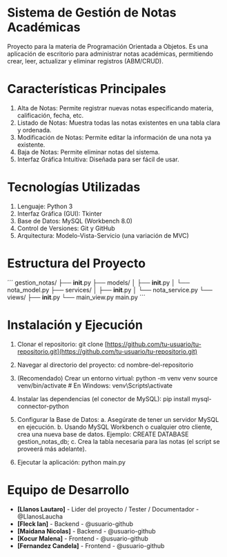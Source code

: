 # Sistema de Gestión de Notas Académicas

Proyecto para la materia de Programación Orientada a Objetos. Es una aplicación de escritorio para administrar notas académicas, permitiendo crear, leer, actualizar y eliminar registros (ABM/CRUD).

# Características Principales

1. Alta de Notas: Permite registrar nuevas notas especificando materia, calificación, fecha, etc.
2. Listado de Notas: Muestra todas las notas existentes en una tabla clara y ordenada.
3. Modificación de Notas: Permite editar la información de una nota ya existente.
4. Baja de Notas: Permite eliminar notas del sistema.
5. Interfaz Gráfica Intuitiva: Diseñada para ser fácil de usar.

# Tecnologías Utilizadas

1. Lenguaje: Python 3
2. Interfaz Gráfica (GUI): Tkinter
3. Base de Datos: MySQL (Workbench 8.0)
4. Control de Versiones: Git y GitHub
5. Arquitectura: Modelo-Vista-Servicio (una variación de MVC)

# Estructura del Proyecto

´´´
gestion_notas/
├── __init__.py
├── models/
│   ├── __init__.py
│   └── nota_model.py
├── services/
│   ├── __init__.py
│   └── nota_service.py
└── views/
    ├── __init__.py
    └── main_view.py
main.py
´´´

# Instalación y Ejecución

1. Clonar el repositorio: git clone [https://github.com/tu-usuario/tu-repositorio.git](https://github.com/tu-usuario/tu-repositorio.git)


2. Navegar al directorio del proyecto: cd nombre-del-repositorio


3. (Recomendado) Crear un entorno virtual:
python -m venv venv
source venv/bin/activate  # En Windows: venv\Scripts\activate


4. Instalar las dependencias (el conector de MySQL): pip install mysql-connector-python


5. Configurar la Base de Datos:
    a. Asegúrate de tener un servidor MySQL en ejecución.
    b. Usando MySQL Workbench o cualquier otro cliente, crea una nueva base de datos. Ejemplo: CREATE DATABASE gestion_notas_db;
    c. Crea la tabla necesaria para las notas (el script se proveerá más adelante).

6. Ejecutar la aplicación: python main.py


# Equipo de Desarrollo

* **[Llanos Lautaro]** - Lider del proyecto / Tester / Documentador - @LlanosLaucha
* **[Fleck Ian]** - Backend - @usuario-github
* **[Maidana Nicolas]** - Backend - @usuario-github
* **[Kocur Malena]** - Frontend - @usuario-github
* **[Fernandez Candela]** - Frontend - @usuario-github
